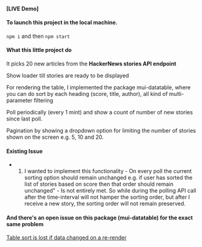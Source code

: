 #### [LIVE Demo]


#### To launch this project in the local machine.

``npm i`` and then ``npm start``

#### What this little project do

It picks 20 new articles from the **HackerNews stories API endpoint**

Show loader till stories are ready to be displayed

For rendering the table, I implemented the package mui-datatable, where you can do sort by each heading (score, title, author), all kind of multi-parameter filtering

Poll periodically (every 1 mint) and show a count of number of new stories since last poll.

Pagination by showing a dropdown option for limiting the number of stories shown on the screen e.g. 5, 10 and 20.


#### Existing Issue

 - 1. I wanted to implement this functionality - On every poll the current sorting option should remain unchanged e.g. if user has sorted the list of stories based on score then that order should remain unchanged" - Is not entirely met. So while during the polling API call after the time-interval will not hamper the sorting order, but after I receive a new story, the sorting order will not remain preserved.

#### And there's an open issue on this package (mui-datatable) for the exact same problem
[Table sort is lost if data changed on a re-render](https://github.com/gregnb/mui-datatables/issues/305)